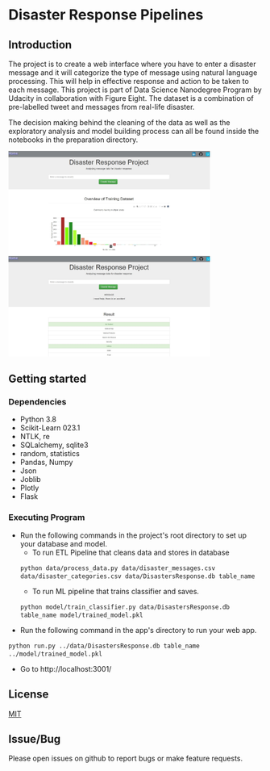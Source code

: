 # Disaster Response Pipelines

## Introduction
The project is to create a web interface where you have to enter a disaster message and it will categorize the type of message using natural language processing. This will help in effective response and action to be taken to each message. This project is part of Data Science Nanodegree Program by Udacity in collaboration with Figure Eight. The dataset is a combination of pre-labelled tweet and messages from real-life disaster.

The decision making behind the cleaning of the data as well as the exploratory analysis and model building process can all be found inside the notebooks in the preparation directory.

<img src="https://github.com/Rpinto02/DisasterResponsePipelines/blob/master/app/templates/assets/main_page.jpg" width="400"/> <img src="https://github.com/Rpinto02/DisasterResponsePipelines/blob/master/app/templates/assets/Classifier_page.jpg" width="400"/>


## Getting started

### Dependencies

* Python 3.8
* Scikit-Learn 023.1
* NTLK, re
* SQLalchemy, sqlite3
* random, statistics
* Pandas, Numpy
* Json
* Joblib
* Plotly
* Flask


### Executing Program

* Run the following commands in the project's root directory to set up your database and model.
  * To run ETL Pipeline that cleans data and stores in database
  ```
  python data/process_data.py data/disaster_messages.csv data/disaster_categories.csv data/DisastersResponse.db table_name
  ```
  * To run ML pipeline that trains classifier and saves.
  ```
  python model/train_classifier.py data/DisastersResponse.db table_name model/trained_model.pkl
  ```
* Run the following command in the app's directory to run your web app.
```
python run.py ../data/DisastersResponse.db table_name ../model/trained_model.pkl
```
* Go to http://localhost:3001/


## License
[MIT](https://opensource.org/licenses/MIT)

## Issue/Bug

Please open issues on github to report bugs or make feature requests.
